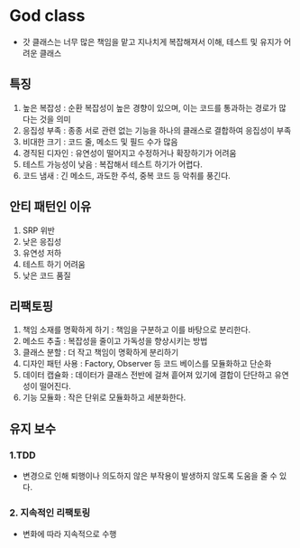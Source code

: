 # God class
 - 갓 클래스는 너무 많은 책임을 맡고 지나치게 복잡해져서 이해, 테스트 및 유지가 어려운 클래스

## 특징
1. 높은 복잡성 : 순환 복잡성이 높은 경향이 있으며, 이는 코드를 통과하는 경로가 많다는 것을 의미
2. 응집성 부족 : 종종 서로 관련 없는 기능을 하나의 클래스로 결합하여 응집성이 부족
3. 비대한 크기 : 코드 줄, 메소드 및 필드 수가 많음
4. 경직된 디자인 : 유연성이 떨어지고 수정하거나 확장하기가 어려움
5. 테스트 가능성이 낮음 : 복잡해서 테스트 하기가 어렵다.
6. 코드 냄새 : 긴 메소드, 과도한 주석, 중복 코드 등 악취를 풍긴다.

## 안티 패턴인 이유
1. SRP 위반
2. 낮은 응집성
3. 유연성 저하
4. 테스트 하기 어려움
5. 낮은 코드 품질

## 리팩토핑
1. 책임 소재를 명확하게 하기 : 책임을 구분하고 이를 바탕으로 분리한다.
2. 메소드 추출 : 복잡성을 줄이고 가독성을 향상시키는 방법
3. 클래스 분할 : 더 작고 책임이 명확하게 분리하기
4. 디자인 패턴 사용 : Factory, Observer 등 코드 베이스를 모듈화하고 단순화
5. 데이터 캡슐화 : 데이터가 클래스 전반에 걸쳐 흩어져 있기에 결합이 단단하고 유연성이 떨어진다.
6. 기능 모듈화 : 작은 단위로 모듈화하고 세분화한다.

## 유지 보수
### 1.TDD
- 변경으로 인해 퇴행이나 의도하지 않은 부작용이 발생하지 않도록 도움을 줄 수 있다.
### 2. 지속적인 리팩토링
- 변화에 따라 지속적으로 수행